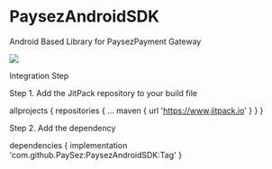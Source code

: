 # PaysezAndroidSDK
Android Based Library for PaysezPayment Gateway

[![](https://jitpack.io/v/PaySez/PaysezPaymentLib-Android.svg)](https://jitpack.io/#PaySez/PaysezPaymentLib-Android)

Integration Step

Step 1. Add the JitPack repository to your build file 

allprojects {
		repositories {
			...
			maven { url 'https://www.jitpack.io' }
		}
	}
  

Step 2. Add the dependency

dependencies {
	        implementation 'com.github.PaySez:PaysezAndroidSDK:Tag'
	}
